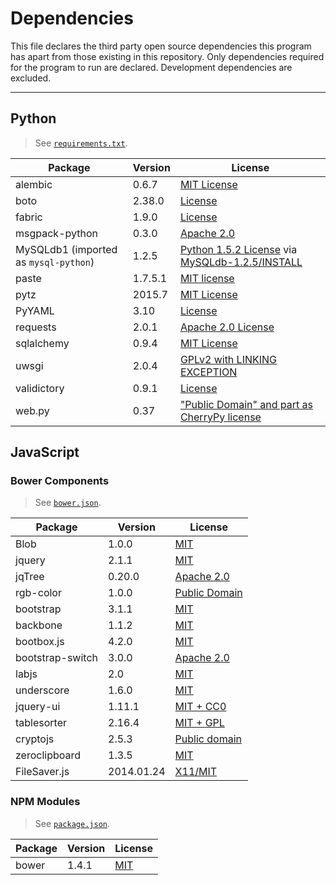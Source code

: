 # Dependencies

This file declares the third party open source dependencies this program has apart from those existing in this repository. Only dependencies required for the program to run are declared. Development dependencies are excluded.

* * *

## Python

> See [`requirements.txt`](requirements.txt).

Package | Version | License
------- | ------- | -------
alembic | 0.6.7 | [MIT License](https://bitbucket.org/zzzeek/alembic/src/e37162294fc6df9740f4231a75021f391e2a0f98/LICENSE?at=rel_0_6_7)
boto | 2.38.0 | [License](https://github.com/boto/boto/blob/2.38.0/LICENSE)
fabric | 1.9.0 | [License](https://github.com/fabric/fabric/blob/master/LICENSE)
msgpack-python | 0.3.0 | [Apache 2.0](https://github.com/msgpack/msgpack-python/blob/0.3.0/COPYING)
MySQLdb1 (imported as `mysql-python`) | 1.2.5 | [Python 1.5.2 License](https://docs.python.org/2/license.html) via [MySQLdb-1.2.5/INSTALL](https://github.com/farcepest/MySQLdb1/blob/MySQLdb-1.2.5/INSTALL#L249)
paste | 1.7.5.1 | [MIT license](http://pythonpaste.org/)
pytz | 2015.7 | [MIT License](http://pythonhosted.org/pytz/)
PyYAML | 3.10 | [License](http://pyyaml.org/browser/pyyaml/tags/3.10/LICENSE)
requests | 2.0.1 | [Apache 2.0 License](https://github.com/kennethreitz/requests/blob/v2.0.1/LICENSE)
sqlalchemy | 0.9.4 | [MIT License](https://bitbucket.org/zzzeek/sqlalchemy/src/ccc0c44c3a60fc4906e5e3b26cc6d2b7a69d33bf/LICENSE?at=rel_0_9_4)
uwsgi | 2.0.4 | [GPLv2 with LINKING EXCEPTION](https://github.com/unbit/uwsgi/blob/2.0.4/LICENSE)
validictory | 0.9.1 | [License](https://github.com/sunlightlabs/validictory/blob/0.9.1/LICENSE.txt)
web.py | 0.37 | ["Public Domain" and part as CherryPy license](https://github.com/webpy/webpy/blob/webpy-0.37/LICENSE.txt)


## JavaScript

### Bower Components

> See [`bower.json`](bower.json).

Package | Version | License
------- | ------- | -------
Blob | 1.0.0 | [MIT](https://github.com/eligrey/Blob.js/blob/master/LICENSE.md)
jquery | 2.1.1 | [MIT](https://github.com/jquery/jquery/blob/2.1.1/MIT-LICENSE.txt)
jqTree | 0.20.0 | [Apache 2.0](https://github.com/mbraak/jqTree/blob/0.20.0/LICENSE)
rgb-color | 1.0.0 | [Public Domain](http://www.phpied.com/rgb-color-parser-in-javascript/)
bootstrap | 3.1.1 | [MIT](https://github.com/twbs/bootstrap/blob/v3.1.1/LICENSE)
backbone | 1.1.2 | [MIT](https://github.com/jashkenas/backbone/blob/1.1.2/LICENSE)
bootbox.js | 4.2.0 | [MIT](https://github.com/makeusabrew/bootbox/tree/v4.2.0#license)
bootstrap-switch | 3.0.0 | [Apache 2.0](https://github.com/nostalgiaz/bootstrap-switch/blob/v3.0.0/LICENSE)
labjs | 2.0 | [MIT](https://github.com/getify/LABjs/blob/2.0/LAB.js)
underscore | 1.6.0 | [MIT](https://github.com/jashkenas/underscore/blob/1.6.0/LICENSE)
jquery-ui | 1.11.1 | [MIT + CC0](https://github.com/jquery/jquery-ui/blob/1.11.1/LICENSE.txt)
tablesorter | 2.16.4 | [MIT + GPL](https://github.com/Mottie/tablesorter/tree/v2.16.4#licensing)
cryptojs | 2.5.3 | [Public domain](http://opensource.org/faq#public-domain)
zeroclipboard | 1.3.5 | [MIT](https://github.com/zeroclipboard/zeroclipboard/blob/v1.3.5/LICENSE)
FileSaver.js | 2014.01.24 | [X11/MIT](https://github.com/eligrey/FileSaver.js/blob/master/LICENSE.md)

### NPM Modules

> See [`package.json`](package.json).

Package | Version | License
------- | ------- | -------
bower | 1.4.1 | [MIT](https://github.com/bower/bower/blob/v1.4.1/LICENSE)

